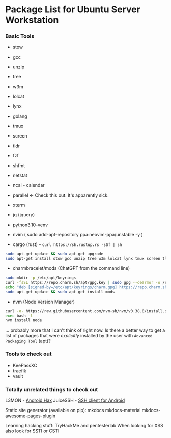 # Package List for Ubuntu Server Workstation

### Basic Tools
* stow
* gcc
* unzip
* tree
* w3m
* lolcat
* lynx
* golang
* tmux
* screen
* tldr
* fzf
* shfmt
* netstat
* ncal - calendar
* parallel <- Check this out. It's apparently sick.
* xterm

* jq (jquery)
* python3.10-venv
* nvim ( sudo add-apt-repository ppa:neovim-ppa/unstable -y )
* cargo (rust) - `curl https://sh.rustup.rs -sSf | sh`

```bash
sudo apt-get update && sudo apt-get upgrade
sudo apt-get install stow gcc unzip tree w3m lolcat lynx tmux screen tldr fzf shfmt ncal nodejs npm python3.10-venv -y
```

* charmbracelet/mods (ChatGPT from the command line)
```bash
sudo mkdir -p /etc/apt/keyrings
curl -fsSL https://repo.charm.sh/apt/gpg.key | sudo gpg --dearmor -o /etc/apt/keyrings/charm.gpg
echo "deb [signed-by=/etc/apt/keyrings/charm.gpg] https://repo.charm.sh/apt/ * *" | sudo tee /etc/apt/sources.list.d/charm.list
sudo apt-get update && sudo apt-get install mods
```

* nvm (Node Version Manager)
```bash
curl -o- https://raw.githubusercontent.com/nvm-sh/nvm/v0.38.0/install.sh | bash )
exec bash -l
nvm install node
```

... probably more that I can't think of right now. Is there a better way to get a list of packages
that were *explicitly* installed by the user with `Advanced Packaging Tool` (apt)?

### Tools to check out
* KeePassXC
* traefik
* vault

### Totally unrelated things to check out
L3MON - [Android Hax](https://www.golinuxcloud.com/l3mon-hack-android-mobile-remotely/)
JuiceSSH - [SSH client for Android](https://juicessh.com/)


Static site generator (available on pip):
mkdocs 
mkdocs-material
mkdocs-awesome-pages-plugin

Learning hacking stuff:
TryHackMe and pentesterlab
When looking for XSS also look for SSTI or CSTI

